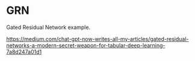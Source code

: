 # GRN
Gated Residual Network example.

https://medium.com/chat-gpt-now-writes-all-my-articles/gated-residual-networks-a-modern-secret-weapon-for-tabular-deep-learning-7a8d247a01d1
